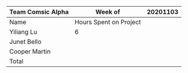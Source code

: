|Team Comsic Alpha | Week of   |20201103   |
| ------------ | ------------ | ------------ |
|  Name | Hours Spent on Project  |   |
| Yiliang Lu  |  6 |   |
| Junet Bello  |   |   |
| Cooper Martin  |   |   |
| Total  |   |   |